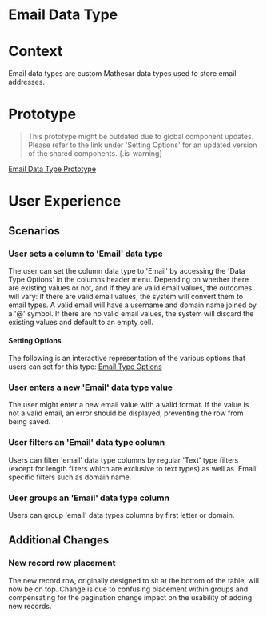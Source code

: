 # Email Data Type

# Context
Email data types are custom Mathesar data types used to store email addresses. 

# Prototype
> This prototype might be outdated due to global component updates. Please refer to the link under 'Setting Options' for an updated version of the shared components.
{.is-warning}

[Email Data Type Prototype](https://www.figma.com/proto/Uaf1ntcldzK2U41Jhw6vS2/Mathesar-MVP?page-id=4260%3A37440&node-id=4270%3A39806&viewport=324%2C48%2C0.34&scaling=min-zoom&starting-point-node-id=4270%3A39806)

# User Experience
## Scenarios
### User sets a column to 'Email' data type
The user can set the column data type to 'Email' by accessing the 'Data Type Options' in the columns header menu.
Depending on whether there are existing values or not, and if they are valid email values, the outcomes will vary:
If there are valid email values, the system will convert them to email types. A valid email will have a username and domain name joined by a '@' symbol.
If there are no valid email values, the system will discard the existing values and default to an empty cell.

#### Setting Options
The following is an interactive representation of the various options that users can set for this type:
[Email Type Options](https://www.figma.com/proto/Uaf1ntcldzK2U41Jhw6vS2/Mathesar-MVP?page-id=4260%3A37440&node-id=4317%3A50925&viewport=324%2C48%2C0.34&scaling=min-zoom&starting-point-node-id=4270%3A39806)

### User enters a new 'Email' data type value
The user might enter a new email value with a valid format. If the value is not a valid email, an error should be displayed, preventing the row from being saved.

### User filters an 'Email' data type column
Users can filter 'email' data type columns by regular 'Text' type filters (except for length filters which are exclusive to text types) as well as 'Email' specific filters such as domain name.

### User groups an 'Email' data type column
Users can group 'email' data types columns by first letter or domain.


## Additional Changes
### New record row placement
The new record row, originally designed to sit at the bottom of the table, will now be on top. Change is due to confusing placement within groups and compensating for the pagination change impact on the usability of adding new records. 